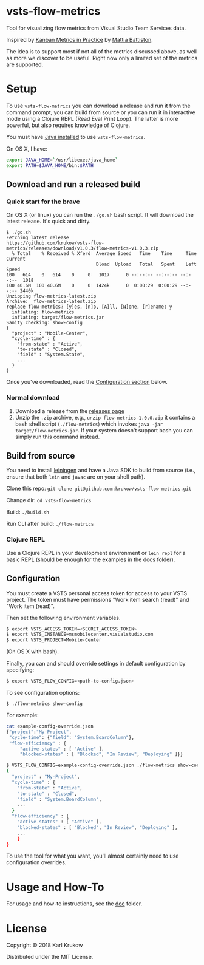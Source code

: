 # vsts-flow-metrics
Tool for visualizing flow metrics from Visual Studio Team Services data.

Inspired by [Kanban Metrics in Practice](https://www.infoq.com/presentations/kanban-metrics-sky) by [Mattia Battiston](https://www.linkedin.com/in/mattiabattiston/).

The idea is to support most if not all of the metrics discussed above, as well as more we discover to be useful. Right now only a limited set of the metrics are supported. 

# Setup

To use `vsts-flow-metrics` you can download a release and run it from the command prompt, you can build from source or you can run it in interactive mode using a Clojure REPL (Read Eval Print Loop). The latter is more powerful, but also requires knowledge of Clojure.

You must have [Java installed](https://java.com/en/download/) to use `vsts-flow-metrics`.

On OS X, I have:

```bash
export JAVA_HOME=`/usr/libexec/java_home`
export PATH=$JAVA_HOME/bin:$PATH
```

## Download and run a released build

### Quick start for the brave
On OS X (or linux) you can run the `./go.sh` bash script. It will download the latest release. It's quick and dirty.
```
$ ./go.sh
Fetching latest release
https://github.com/krukow/vsts-flow-metrics/releases/download/v1.0.3/flow-metrics-v1.0.3.zip
  % Total    % Received % Xferd  Average Speed   Time    Time     Time  Current
                                 Dload  Upload   Total   Spent    Left  Speed
100   614    0   614    0     0   1017      0 --:--:-- --:--:-- --:--:--  1018
100 40.6M  100 40.6M    0     0  1424k      0  0:00:29  0:00:29 --:--:-- 2440k
Unzipping flow-metrics-latest.zip
Archive:  flow-metrics-latest.zip
replace flow-metrics? [y]es, [n]o, [A]ll, [N]one, [r]ename: y
  inflating: flow-metrics
  inflating: target/flow-metrics.jar
Sanity checking: show-config
{
  "project" : "Mobile-Center",
  "cycle-time" : {
    "from-state" : "Active",
    "to-state" : "Closed",
    "field" : "System.State",
    ...
  }
}
```

Once you've downloaded, read the [Configuration section](https://github.com/krukow/vsts-flow-metrics/#configuration) below.

### Normal download

1. Download a release from the [releases page](https://github.com/krukow/vsts-flow-metrics/releases)
2. Unzip the `.zip` archive, e.g., `unzip flow-metrics-1.0.0.zip` it contains a bash shell script (`./flow-metrics`) which invokes `java -jar target/flow-metrics.jar`. If your system doesn't support bash you can simply run this command instead. 


## Build from source
You need to install [leiningen](https://leiningen.org/) and have a Java SDK to build from source (i.e., ensure that both `lein` and `javac` are on your shell path).

Clone this repo: `git clone git@github.com:krukow/vsts-flow-metrics.git`

Change dir: `cd vsts-flow-metrics`

Build: `./build.sh`

Run CLI after build: `./flow-metrics`

### Clojure REPL
Use a Clojure REPL in your development environment or `lein repl` for a basic REPL (should be enough for the examples in the docs folder).

## Configuration
You must create a VSTS personal access token for access to your VSTS project. The token must have permissions "Work item search (read)" and "Work item (read)".

Then set the following environment variables.

```bash
$ export VSTS_ACCESS_TOKEN=<SECRET_ACCESS_TOKEN>
$ export VSTS_INSTANCE=msmobilecenter.visualstudio.com
$ export VSTS_PROJECT=Mobile-Center
```
(On OS X with bash).

Finally, you can and should override settings in default configuration by specifying:

```bash
$ export VSTS_FLOW_CONFIG=<path-to-config.json>
```

To see configuration options:

```
$ ./flow-metrics show-config
```

For example:
```bash
cat example-config-override.json
{"project":"My-Project",
 "cycle-time": {"field": "System.BoardColumn"},
 "flow-efficiency" : {
     "active-states" : [ "Active" ],
     "blocked-states" : [ "Blocked", "In Review", "Deploying" ]}}

$ VSTS_FLOW_CONFIG=example-config-override.json ./flow-metrics show-config
{
  "project" : "My-Project",
  "cycle-time" : {
    "from-state" : "Active",
    "to-state" : "Closed",
    "field" : "System.BoardColumn",
    ...
  }
  "flow-efficiency" : {
    "active-states" : [ "Active" ],
    "blocked-states" : [ "Blocked", "In Review", "Deploying" ],
    ...
    }
}
```
To use the tool for what you want, you'll almost certainly need to use configuration overrides.

# Usage and How-To
For usage and how-to instructions, see the [doc](/doc) folder.

# License
Copyright © 2018 Karl Krukow

Distributed under the MIT License.
